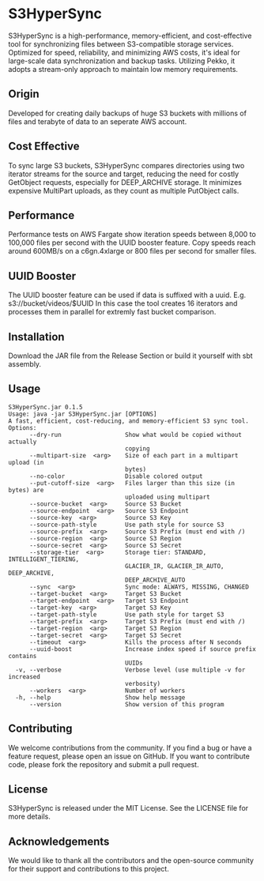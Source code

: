 # S3HyperSync
S3HyperSync is a high-performance, memory-efficient, and cost-effective tool for synchronizing files between S3-compatible storage services. Optimized for speed, reliability, and minimizing AWS costs, it's ideal for large-scale data synchronization and backup tasks. Utilizing Pekko, it adopts a stream-only approach to maintain low memory requirements.

## Origin
Developed for creating daily backups of huge S3 buckets with millions of files and terabyte of data to an seperate AWS account.

## Cost Effective
To sync large S3 buckets, S3HyperSync compares directories using two iterator streams for the source and target, reducing the need for costly GetObject requests, especially for DEEP_ARCHIVE storage. 
It minimizes expensive MultiPart uploads, as they count as multiple PutObject calls.

## Performance
Performance tests on AWS Fargate show iteration speeds between 8,000 to 100,000 files per second with the UUID booster feature. 
Copy speeds reach around 600MB/s on a c6gn.4xlarge or 800 files per second for smaller files.

## UUID Booster
The UUID booster feature can be used if data is suffixed with a uuid. E.g. s3://bucket/videos/$UUID
In this case the tool creates 16 iterators and processes them in parallel for extremly fast bucket comparison.

## Installation

Download the JAR file from the Release Section or build it yourself with sbt assembly.

## Usage

```
S3HyperSync.jar 0.1.5
Usage: java -jar S3HyperSync.jar [OPTIONS]
A fast, efficient, cost-reducing, and memory-efficient S3 sync tool.
Options:
      --dry-run                  Show what would be copied without actually
                                 copying
      --multipart-size  <arg>    Size of each part in a multipart upload (in
                                 bytes)
      --no-color                 Disable colored output
      --put-cutoff-size  <arg>   Files larger than this size (in bytes) are
                                 uploaded using multipart
      --source-bucket  <arg>     Source S3 Bucket
      --source-endpoint  <arg>   Source S3 Endpoint
      --source-key  <arg>        Source S3 Key
      --source-path-style        Use path style for source S3
      --source-prefix  <arg>     Source S3 Prefix (must end with /)
      --source-region  <arg>     Source S3 Region
      --source-secret  <arg>     Source S3 Secret
      --storage-tier  <arg>      Storage tier: STANDARD, INTELLIGENT_TIERING,
                                 GLACIER_IR, GLACIER_IR_AUTO, DEEP_ARCHIVE,
                                 DEEP_ARCHIVE_AUTO
      --sync  <arg>              Sync mode: ALWAYS, MISSING, CHANGED
      --target-bucket  <arg>     Target S3 Bucket
      --target-endpoint  <arg>   Target S3 Endpoint
      --target-key  <arg>        Target S3 Key
      --target-path-style        Use path style for target S3
      --target-prefix  <arg>     Target S3 Prefix (must end with /)
      --target-region  <arg>     Target S3 Region
      --target-secret  <arg>     Target S3 Secret
      --timeout  <arg>           Kills the process after N seconds
      --uuid-boost               Increase index speed if source prefix contains
                                 UUIDs
  -v, --verbose                  Verbose level (use multiple -v for increased
                                 verbosity)
      --workers  <arg>           Number of workers
  -h, --help                     Show help message
      --version                  Show version of this program
```
## Contributing

We welcome contributions from the community. If you find a bug or have a feature request, please open an issue on
GitHub. If you want to contribute code, please fork the repository and submit a pull request.

## License

S3HyperSync is released under the MIT License. See the LICENSE file for more details.

## Acknowledgements

We would like to thank all the contributors and the open-source community for their support and contributions to this
project.
